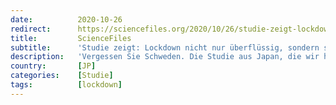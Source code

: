 ```yaml
---
date:          2020-10-26
redirect:      https://sciencefiles.org/2020/10/26/studie-zeigt-lockdown-nicht-nur-uberflussig-sondern-schadlich-japan-als-gamechanger/
title:         ScienceFiles
subtitle:      'Studie zeigt: Lockdown nicht nur überflüssig, sondern schädlich. Japan als Gamechanger'
description:   'Vergessen Sie Schweden. Die Studie aus Japan, die wir heute besprechen, ist nach unserer Ansicht ein absoluter Game-Changer. Denn sie zeigt, dass ein Lockdown vollkommen überflüssig ist, stellt also die Erkenntnisse bereit, die wir im März noch nicht hatten. Zunächst die Daten für Japan: Die Entwicklung von Fallzahl und der Anzahl an COVID-19 Verstorbener ist…'
country:       [JP]
categories:    [Studie]
tags:          [lockdown]
---
```

